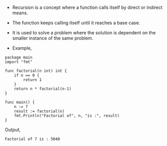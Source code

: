 * Recursion is a concept where a function calls itself by direct or indirect means. 

* The function keeps calling itself until it reaches a base case.

* It is used to solve a problem where the solution is dependent on the smaller instance of the same problem. 

* Example,

```
package main
import "fmt"

func factorial(n int) int {
	if n == 0 {
		return 1
	}
	return n * factorial(n-1)
}

func main() {
	n := 7
	result := factorial(n)
	fmt.Println("Factorial of", n, "is :", result)
}
```
Output,
```
Factorial of 7 is : 5040
```
